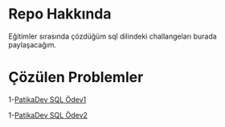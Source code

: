 # Repo Hakkında 
Eğitimler sırasında çözdüğüm sql dilindeki challangeları burada paylaşacağım.

# Çözülen Problemler

1-[PatikaDev SQL Ödev1](https://app.patika.dev/courses/sql/Odev1)

1-[PatikaDev SQL Ödev2](https://app.patika.dev/courses/sql/Odev2)